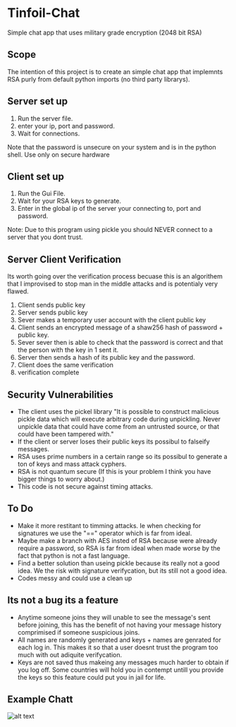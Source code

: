 # Tinfoil-Chat
Simple chat app that uses military grade encryption (2048 bit RSA)


## Scope 

The intention of this project is to create an simple chat app that implemnts RSA purly from default python imports (no third party librarys).


## Server set up

1) Run the server file.
2) enter your ip, port and password.
3) Wait for connections.

Note that the password is unsecure on your system and is in the python shell. Use only on secure hardware



## Client set up

1) Run the Gui File.
2) Wait for your RSA keys to generate.
3) Enter in the global ip of the server your connecting to, port and password.

Note: Due to this program using pickle you should NEVER connect to a server that you dont trust.


## Server Client Verification 

Its worth going over the verification process becuase this is an algorithem that I improvised to stop man in the middle attacks and is potentialy very flawed.

1. Client sends public key
2. Server sends public key
3. Sever makes a temporary user account with the client public key
4. Client sends an encrypted message of a shaw256 hash of password + public key. 
5. Sever sever then is able to check that the password is correct and that the person with the key in 1 sent it.
6. Server then sends a hash of its public key and the password.
7. Client does the same verification
8. verification complete



## Security Vulnerabilities 

* The client uses the pickel library "It is possible to construct malicious pickle data which will execute arbitrary code during unpickling. Never unpickle data that could have come from an untrusted source, or that could have been tampered with."
* If the client or server loses their public keys its possibul to falseify messages. 
* RSA uses prime numbers in a certain range so its possibul to generate a ton of keys and mass attack cyphers.
* RSA is not quantum secure (If this is your problem I think you have bigger things to worry about.)
* This code is not secure against timing attacks.


## To Do
* Make it more restitant to timming attacks. Ie when checking for signatures we use the  "=="  operator which is far from ideal.
* Maybe make a branch with AES insted of RSA because were already require a password, so RSA is far from ideal when made worse by the fact that python is not a fast language. 
* Find a better solution than useing pickle because its really not a good idea. We the risk with signature verifycation, but its still not a good idea.
* Codes messy and could use a clean up


## Its not a bug its a feature 

* Anytime someone joins they will unable to see the message's sent before joining, this has the benefit of not having your message history comprimised if someone suspicious joins.
* All names are randomly generated and keys + names are genrated for each log in. This makes it so that a user doesnt trust the program too much with out adiquite verifycation.
* Keys are not saved thus makeing any messages much harder to obtain if you log off. Some countries will hold you in contempt untill you provide the keys so this feature could put you in jail for life. 




## Example Chatt
![alt text](https://i.imgur.com/yAv1Ynx.png)













